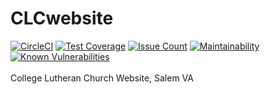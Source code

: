 # CLCwebsite
[![CircleCI](https://circleci.com/gh/WebJamApps/CLCwebsite.svg?style=svg)](https://circleci.com/gh/WebJamApps/CLCwebsite)
[![Test Coverage](https://api.codeclimate.com/v1/badges/37cf823475ebe9f334ef/test_coverage)](https://codeclimate.com/github/WebJamApps/CLCwebsite/test_coverage)
[![Issue Count](https://codeclimate.com/github/WebJamApps/CLCwebsite/badges/issue_count.svg)](https://codeclimate.com/github/WebJamApps/CLCwebsite/issues)
[![Maintainability](https://api.codeclimate.com/v1/badges/37cf823475ebe9f334ef/maintainability)](https://codeclimate.com/github/WebJamApps/CLCwebsite/maintainability)
[![Known Vulnerabilities](https://snyk.io/test/github/webjamapps/CLCwebsite/badge.svg)](https://snyk.io/test/github/webjamapps/CLCwebsite)
<br><br>
College Lutheran Church Website, Salem VA
